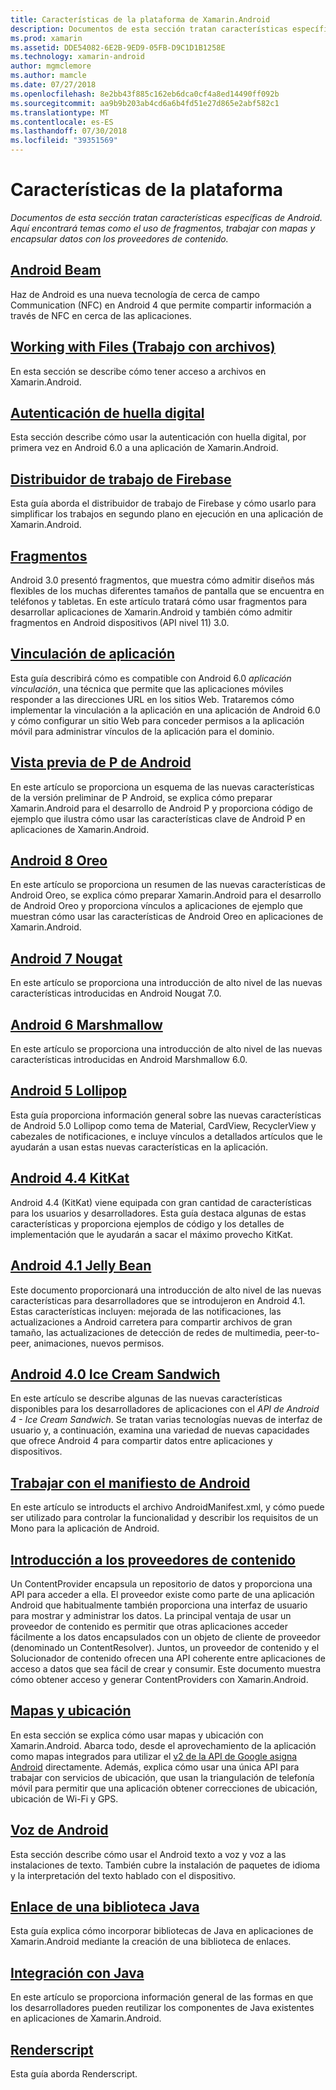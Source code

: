 ```yaml
---
title: Características de la plataforma de Xamarin.Android
description: Documentos de esta sección tratan características específicas de Android. Aquí encontrará temas como el uso de fragmentos, trabajar con mapas y encapsular datos con los proveedores de contenido.
ms.prod: xamarin
ms.assetid: DDE54082-6E2B-9ED9-05FB-D9C1D1B1258E
ms.technology: xamarin-android
author: mgmclemore
ms.author: mamcle
ms.date: 07/27/2018
ms.openlocfilehash: 8e2bb43f885c162eb6dca0cf4a8ed14490ff092b
ms.sourcegitcommit: aa9b9b203ab4cd6a6b4fd51e27d865e2abf582c1
ms.translationtype: MT
ms.contentlocale: es-ES
ms.lasthandoff: 07/30/2018
ms.locfileid: "39351569"
---
```

# <a name="platform-features"></a>Características de la plataforma

_Documentos de esta sección tratan características específicas de Android. Aquí encontrará temas como el uso de fragmentos, trabajar con mapas y encapsular datos con los proveedores de contenido._

## <a name="android-beamandroidplatformandroid-beammd"></a>[Android Beam](~/android/platform/android-beam.md)

Haz de Android es una nueva tecnología de cerca de campo Communication (NFC) en Android 4 que permite compartir información a través de NFC en cerca de las aplicaciones.

## <a name="working-with-filesandroidplatformfilesindexmd"></a>[Working with Files (Trabajo con archivos)](~/android/platform/files/index.md)

En esta sección se describe cómo tener acceso a archivos en Xamarin.Android.

## <a name="fingerprint-authenticationandroidplatformfingerprint-authenticationindexmd"></a>[Autenticación de huella digital](~/android/platform/fingerprint-authentication/index.md)

Esta sección describe cómo usar la autenticación con huella digital, por primera vez en Android 6.0 a una aplicación de Xamarin.Android.


## <a name="firebase-job-dispatcherandroidplatformfirebase-job-dispatchermd"></a>[Distribuidor de trabajo de Firebase](~/android/platform/firebase-job-dispatcher.md)

Esta guía aborda el distribuidor de trabajo de Firebase y cómo usarlo para simplificar los trabajos en segundo plano en ejecución en una aplicación de Xamarin.Android.

##  <a name="fragmentsandroidplatformfragmentsindexmd"></a>[Fragmentos](~/android/platform/fragments/index.md)

Android 3.0 presentó fragmentos, que muestra cómo admitir diseños más flexibles de los muchas diferentes tamaños de pantalla que se encuentra en teléfonos y tabletas. En este artículo tratará cómo usar fragmentos para desarrollar aplicaciones de Xamarin.Android y también cómo admitir fragmentos en Android dispositivos (API nivel 11) 3.0.



## <a name="app-linkingandroidplatformapp-linkingmd"></a>[Vinculación de aplicación](~/android/platform/app-linking.md)

Esta guía describirá cómo es compatible con Android 6.0 _aplicación vinculación_, una técnica que permite que las aplicaciones móviles responder a las direcciones URL en los sitios Web. Trataremos cómo implementar la vinculación a la aplicación en una aplicación de Android 6.0 y cómo configurar un sitio Web para conceder permisos a la aplicación móvil para administrar vínculos de la aplicación para el dominio.


##  <a name="android-p-previewandroidplatformandroid-pmd"></a>[Vista previa de P de Android](~/android/platform/android-p.md)

En este artículo se proporciona un esquema de las nuevas características de la versión preliminar de P Android, se explica cómo preparar Xamarin.Android para el desarrollo de Android P y proporciona código de ejemplo que ilustra cómo usar las características clave de Android P en aplicaciones de Xamarin.Android.


##  <a name="android-8-oreoandroidplatformoreomd"></a>[Android 8 Oreo](~/android/platform/oreo.md)

En este artículo se proporciona un resumen de las nuevas características de Android Oreo, se explica cómo preparar Xamarin.Android para el desarrollo de Android Oreo y proporciona vínculos a aplicaciones de ejemplo que muestran cómo usar las características de Android Oreo en aplicaciones de Xamarin.Android.



##  <a name="android-7-nougatandroidplatformnougatmd"></a>[Android 7 Nougat](~/android/platform/nougat.md)

En este artículo se proporciona una introducción de alto nivel de las nuevas características introducidas en Android Nougat 7.0.




##  <a name="android-6-marshmallowandroidplatformmarshmallowmd"></a>[Android 6 Marshmallow](~/android/platform/marshmallow.md)

En este artículo se proporciona una introducción de alto nivel de las nuevas características introducidas en Android Marshmallow 6.0.




##  <a name="android-5-lollipopandroidplatformlollipopmd"></a>[Android 5 Lollipop](~/android/platform/lollipop.md)

Esta guía proporciona información general sobre las nuevas características de Android 5.0 Lollipop como tema de Material, CardView, RecyclerView y cabezales de notificaciones, e incluye vínculos a detallados artículos que le ayudarán a usan estas nuevas características en la aplicación.



##  <a name="android-44-kitkatandroidplatformkitkatmd"></a>[Android 4.4 KitKat](~/android/platform/kitkat.md)

Android 4.4 (KitKat) viene equipada con gran cantidad de características para los usuarios y desarrolladores. Esta guía destaca algunas de estas características y proporciona ejemplos de código y los detalles de implementación que le ayudarán a sacar el máximo provecho KitKat.




##  <a name="android-41-jelly-beanandroidplatformjelly-beanmd"></a>[Android 4.1 Jelly Bean](~/android/platform/jelly-bean.md)

Este documento proporcionará una introducción de alto nivel de las nuevas características para desarrolladores que se introdujeron en Android 4.1. Estas características incluyen: mejorada de las notificaciones, las actualizaciones a Android carretera para compartir archivos de gran tamaño, las actualizaciones de detección de redes de multimedia, peer-to-peer, animaciones, nuevos permisos.



##  <a name="android-40-ice-cream-sandwichandroidplatformice-cream-sandwichmd"></a>[Android 4.0 Ice Cream Sandwich](~/android/platform/ice-cream-sandwich.md)

En este artículo se describe algunas de las nuevas características disponibles para los desarrolladores de aplicaciones con el *API de Android 4 - Ice Cream Sandwich*.
Se tratan varias tecnologías nuevas de interfaz de usuario y, a continuación, examina una variedad de nuevas capacidades que ofrece Android 4 para compartir datos entre aplicaciones y dispositivos.


##  <a name="working-with-the-android-manifestandroid-manifestmd"></a>[Trabajar con el manifiesto de Android](android-manifest.md)

En este artículo se introducts el archivo AndroidManifest.xml, y cómo puede ser utilizado para controlar la funcionalidad y describir los requisitos de un Mono para la aplicación de Android.


##  <a name="introduction-to-content-providersandroidplatformcontent-providersindexmd"></a>[Introducción a los proveedores de contenido](~/android/platform/content-providers/index.md)

Un ContentProvider encapsula un repositorio de datos y proporciona una API para acceder a ella. El proveedor existe como parte de una aplicación Android que habitualmente también proporciona una interfaz de usuario para mostrar y administrar los datos. La principal ventaja de usar un proveedor de contenido es permitir que otras aplicaciones acceder fácilmente a los datos encapsulados con un objeto de cliente de proveedor (denominado un ContentResolver). Juntos, un proveedor de contenido y el Solucionador de contenido ofrecen una API coherente entre aplicaciones de acceso a datos que sea fácil de crear y consumir. Este documento muestra cómo obtener acceso y generar ContentProviders con Xamarin.Android.



##  <a name="maps-and-locationandroidplatformmaps-and-locationindexmd"></a>[Mapas y ubicación](~/android/platform/maps-and-location/index.md)

En esta sección se explica cómo usar mapas y ubicación con Xamarin.Android. Abarca todo, desde el aprovechamiento de la aplicación como mapas integrados para utilizar el [v2 de la API de Google asigna Android](https://developers.google.com/maps/documentation/android/) directamente. Además, explica cómo usar una única API para trabajar con servicios de ubicación, que usan la triangulación de telefonía móvil para permitir que una aplicación obtener correcciones de ubicación, ubicación de Wi-Fi y GPS.



## <a name="android-speechandroidplatformspeechmd"></a>[Voz de Android](~/android/platform/speech.md)

Esta sección describe cómo usar el Android texto a voz y voz a las instalaciones de texto. También cubre la instalación de paquetes de idioma y la interpretación del texto hablado con el dispositivo.


##  <a name="binding-a-java-librarybinding-java-libraryindexmd"></a>[Enlace de una biblioteca Java](binding-java-library/index.md)

Esta guía explica cómo incorporar bibliotecas de Java en aplicaciones de Xamarin.Android mediante la creación de una biblioteca de enlaces.

##  <a name="java-integrationjava-integrationindexmd"></a>[Integración con Java](java-integration/index.md)

En este artículo se proporciona información general de las formas en que los desarrolladores pueden reutilizar los componentes de Java existentes en aplicaciones de Xamarin.Android.

##  <a name="renderscriptrenderscriptmd"></a>[Renderscript](renderscript.md)

Esta guía aborda Renderscript.
